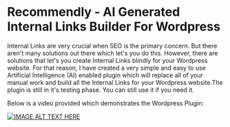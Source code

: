 # Recommendly - AI Generated Internal Links Builder For Wordpress 

Internal Links are very crucial when SEO is the primary concern. But there aren't many solutions out there which let's you do this. However, there are solutions that let's you create Internal Links blindly for your Wordpress website. For that reason, I have created a very simple and easy to use Artificial Intelligence (AI) enabled plugin which will replace all of your manual work and build all the Internal Links for your Wordpress website.The plugin is still in it's testing phase. You can still use it if you need it.

Below is a video provided which demonstrates the Wordpress Plugin:

[![IMAGE ALT TEXT HERE](https://img.youtube.com/vi/m_a2Jt25Mvc/0.jpg)](https://www.youtube.com/watch?v=m_a2Jt25Mvc)
